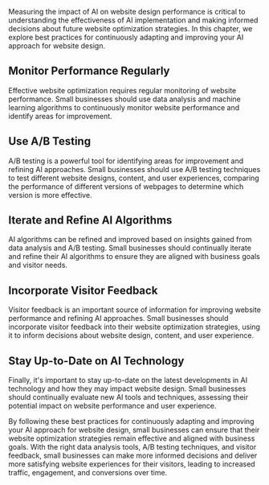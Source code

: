 
Measuring the impact of AI on website design performance is critical to understanding the effectiveness of AI implementation and making informed decisions about future website optimization strategies. In this chapter, we explore best practices for continuously adapting and improving your AI approach for website design.

Monitor Performance Regularly
-----------------------------

Effective website optimization requires regular monitoring of website performance. Small businesses should use data analysis and machine learning algorithms to continuously monitor website performance and identify areas for improvement.

Use A/B Testing
---------------

A/B testing is a powerful tool for identifying areas for improvement and refining AI approaches. Small businesses should use A/B testing techniques to test different website designs, content, and user experiences, comparing the performance of different versions of webpages to determine which version is more effective.

Iterate and Refine AI Algorithms
--------------------------------

AI algorithms can be refined and improved based on insights gained from data analysis and A/B testing. Small businesses should continually iterate and refine their AI algorithms to ensure they are aligned with business goals and visitor needs.

Incorporate Visitor Feedback
----------------------------

Visitor feedback is an important source of information for improving website performance and refining AI approaches. Small businesses should incorporate visitor feedback into their website optimization strategies, using it to inform decisions about website design, content, and user experience.

Stay Up-to-Date on AI Technology
--------------------------------

Finally, it's important to stay up-to-date on the latest developments in AI technology and how they may impact website design. Small businesses should continually evaluate new AI tools and techniques, assessing their potential impact on website performance and user experience.

By following these best practices for continuously adapting and improving your AI approach for website design, small businesses can ensure that their website optimization strategies remain effective and aligned with business goals. With the right data analysis tools, A/B testing techniques, and visitor feedback, small businesses can make more informed decisions and deliver more satisfying website experiences for their visitors, leading to increased traffic, engagement, and conversions over time.
